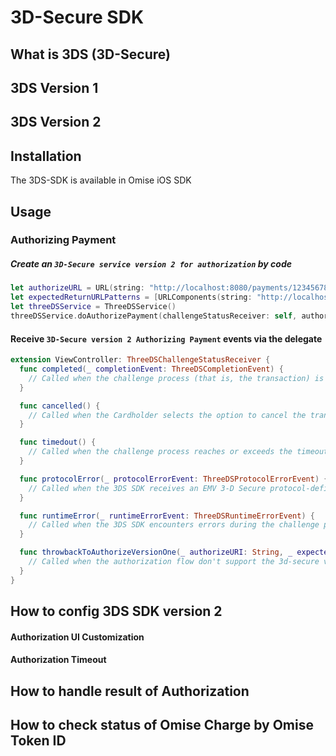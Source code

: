 # 3D-Secure SDK

## What is 3DS (3D-Secure)

## 3DS Version 1
## 3DS Version 2

## Installation
The 3DS-SDK is available in Omise iOS SDK

## Usage
### Authorizing Payment
##### Create an `3D-Secure service version 2 for authorization` by code
```swift
let authorizeURL = URL(string: "http://localhost:8080/payments/123456789/authorize")!
let expectedReturnURLPatterns = [URLComponents(string: "http://localhost:8080/charge/order")!]
let threeDSService = ThreeDSService()
threeDSService.doAuthorizePayment(challengeStatusReceiver: self, authorizeURL: authorizeURL, expectedReturnURLPatterns: expectedReturnURLPatterns)
```

#### Receive `3D-Secure version 2 Authorizing Payment` events via the delegate
```swift
extension ViewController: ThreeDSChallengeStatusReceiver {
  func completed(_ completionEvent: ThreeDSCompletionEvent) {
    // Called when the challenge process (that is, the transaction) is completed.
  }

  func cancelled() {
    // Called when the Cardholder selects the option to cancel the transaction on the challenge screen.
  }

  func timedout() {
    // Called when the challenge process reaches or exceeds the timeout interval.
  }

  func protocolError(_ protocolErrorEvent: ThreeDSProtocolErrorEvent) {
    // Called when the 3DS SDK receives an EMV 3-D Secure protocol-defined error message from the ACS.
  }

  func runtimeError(_ runtimeErrorEvent: ThreeDSRuntimeErrorEvent) {
    // Called when the 3DS SDK encounters errors during the challenge process. 
  }

  func throwbackToAuthorizeVersionOne(_ authorizeURI: String, _ expectedReturnURLPatterns: [URLComponents]) {
    // Called when the authorization flow don't support the 3d-secure version 2
  }
}
```

## How to config 3DS SDK version 2
#### Authorization UI Customization
#### Authorization Timeout

## How to handle result of Authorization
## How to check status of Omise Charge by Omise Token ID
